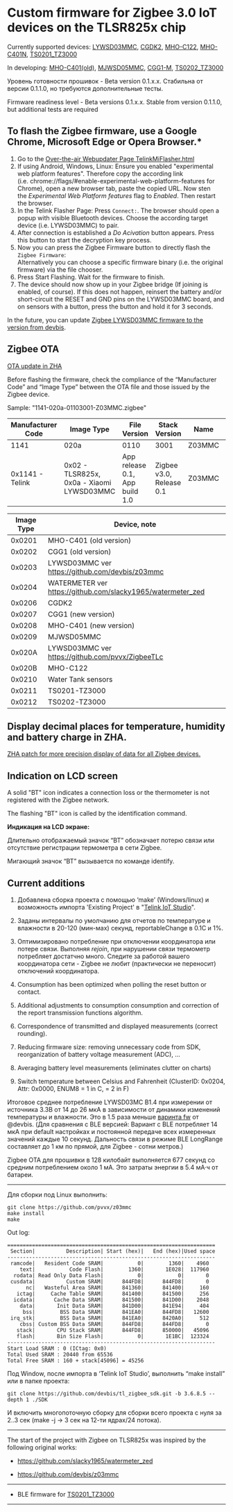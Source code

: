 # Custom firmware for Zigbee 3.0 IoT devices on the TLSR825x chip

Currently supported devices: [LYWSD03MMC](https://pvvx.github.io/ATC_MiThermometer/), [CGDK2](https://pvvx.github.io/CGDK2/), [MHO-C122](https://pvvx.github.io/MHO_C122), [MHO-C401N](https://pvvx.github.io/MHO_C401N), [TS0201_TZ3000](https://pvvx.github.io/TS0201_TZ3000/)

In developing: [MHO-C401(old)](https://pvvx.github.io/MHO_C401), [MJWSD05MMC](https://pvvx.github.io/MJWSD05MMC), [CGG1-M](https://pvvx.github.io/CGG1), [TS0202_TZ3000](https://pvvx.github.io/TS0202_TZ3000)

Уровень готовности прошивок - Beta version 0.1.x.x. 
Стабильна от версии 0.1.1.0, но требуются дополнительные тесты.

Firmware readiness level - Beta versions 0.1.x.x.
Stable from version 0.1.1.0, but additional tests are required


## To flash the Zigbee firmware, use a Google Chrome, Microsoft Edge or Opera Browser.*

1. Go to the [Over-the-air Webupdater Page TelinkMiFlasher.html](https://pvvx.github.io/ATC_MiThermometer/TelinkMiFlasher.html)
2. If using Android, Windows, Linux: Ensure you enabled "experimental web platform features". Therefore copy the according link (i.e. chrome://flags/#enable-experimental-web-platform-features for Chrome), open a new browser tab, paste the copied URL. Now sten the _Experimental Web Platform features_ flag to _Enabled_. Then restart the browser.
3. In the Telink Flasher Page: Press `Connect:`. The browser should open a popup with visible Bluetooth devices. Choose the according target device (i.e. LYWSD03MMC) to pair.
4. After connection is established a _Do Acivation_ button appears. Press this button to start the decryption key process.
5. Now you can press the Zigbee Firmware button to directly flash the `Zigbee Firmware`:<br>Alternatively you can choose a specific firmware binary (i.e. the original firmware) via the file chooser.
7. Press Start Flashing. Wait for the firmware to finish.
8. The device should now show up in your Zigbee bridge (If joining is enabled, of course). If this does not happen, reinsert the battery and/or short-circuit the RESET and GND pins on the LYWSD03MMC board, and on sensors with a button, press the button and hold it for 3 seconds.

In the future, you can update [Zigbee LYWSD03MMC firmware to the version from devbis](https://github.com/devbis/z03mmc).

## Zigbee OTA

[OTA update in ZHA](https://github.com/pvvx/ZigbeeTLc/issues/7)

Before flashing the firmware, check the compliance of the “Manufacturer Code” and “Image Type” between the OTA file and those issued by the Zigbee device.

Sample: "1141-020a-01103001-Z03MMC.zigbee" 

| Manufacturer Code | Image Type | File Version | Stack Version | Name | Ext OTA |
| -- | -- | -- | -- | -- | -- |
| 1141 | 020a | 0110 | 3001 | Z03MMC | zigbee |
| 0x1141 - Telink | 0x02 - TLSR825x, 0x0a - Xiaomi LYWSD03MMC | App release 0.1, App build 1.0 | Zigbee v3.0, Release 0.1 |  Z03MMC | OTA |

|Image Type| Device, note |
| -- | -- |
| 0x0201 |  MHO-C401 (old version) |
| 0x0202 |  CGG1 (old version) |
| 0x0203 |  LYWSD03MMC ver https://github.com/devbis/z03mmc |
| 0x0204 |  WATERMETER ver https://github.com/slacky1965/watermeter_zed |
| 0x0206 |  CGDK2 |
| 0x0207 |  CGG1 (new version) |
| 0x0208 |  MHO-C401 (new version) |
| 0x0209 |  MJWSD05MMC |
| 0x020A |  LYWSD03MMC ver https://github.com/pvvx/ZigbeeTLc |
| 0x020B |  MHO-C122 |
| 0x0210 |  Water Tank sensors |
| 0x0211 |  TS0201-TZ3000 |
| 0x0212 |  TS0202-TZ3000 |

## Display decimal places for temperature, humidity and battery charge in ZHA.

[ZHA patch for more precision display of data for all Zigbee devices.](https://github.com/pvvx/ZigbeeTLc/issues/6)

## Indication on LCD screen

A solid "BT" icon indicates a connection loss or the thermometer is not registered with the Zigbee network.

The flashing "BT" icon is called by the identification command.


**Индикация на LCD экране:**

Длительно отображаемый значок “BT” обозначает потерю связи или отсутствие регистрации термометра в сети Zigbee.

Мигающий значок “BT” вызывается по команде identify.


## Current additions

1. Добавлена сборка проекта с помощью ‘make’ (Windows/linux) и возможность импорта 'Existing Project' в "[Telink IoT Studio](http://wiki.telink-semi.cn/wiki/IDE-and-Tools/Telink_IoT_Studio/)".

2. Заданы интервалы по умолчанию для отчетов по температуре и влажности в 20-120 (мин-мах) секунд, reportableChange в 0.1C и 1%.

3. Оптимизировано потребление при отключении координатора или потере связи. Выполняя _rejoin_, при нарушении связи термометр потребляет достатчно много. Следите за работой вашего координатора сети - Zigbee не любит (практически не переносит) отключений координатора.

4. Consumption has been optimized when polling the reset button or contact.

5. Additional adjustments to consumption consumption and correction of the report transmission functions algorithm.

6. Correspondence of transmitted and displayed measurements (correct rounding).

7. Reducing firmware size: removing unnecessary code from SDK, reorganization of battery voltage measurement (ADC), ...

8. Averaging battery level measurements (eliminates clutter on charts)

9. Switch temperature between Celsius and Fahrenheit (ClusterID: 0x0204, Attr: 0x0000, ENUM8 = 1 in C, = 2 in F)

Итоговое среднее потребление LYWSD03MC B1.4 при измерении от источника 3.3В от 14 до 26 мкА в зависимости от динамики изменений температуры и влажности. Это в 1.5 раза меньше [варинта fw](https://github.com/devbis/z03mmc) от @devbis.
(Для сравнения с BLE версией: Вариант с BLE потребляет 14 мкА при default настройках и постоянной передаче всех измеренных значений каждые 10 секунд. Дальность связи в режиме BLE LongRange составляет до 1 км по прямой, для Zigbee - сотни метров.)

Zigbee OTA для прошивки в 128 килобайт выполняется 677 секунд со средним потреблением около 1 мА. Это затраты энергии в 5.4 мА·ч от батареи.

---

Для сборки под Linux выполнить:

```
git clone https://github.com/pvvx/z03mmc
make install
make
```

Out log:
```
===================================================================
 Section|          Description| Start (hex)|   End (hex)|Used space
-------------------------------------------------------------------
 ramcode|   Resident Code SRAM|           0|        1360|    4960
    text|           Code Flash|        1360|       1E028|  117960
  rodata| Read Only Data Flash|           0|           0|       0
 cusdata|          Custom SRAM|      844FD8|      844FD8|       0
      nc|   Wasteful Area SRAM|      841360|      841400|     160
   ictag|     Cache Table SRAM|      841400|      841500|     256
  icdata|      Cache Data SRAM|      841500|      841D00|    2048
    data|       Init Data SRAM|      841D00|      841E94|     404
     bss|        BSS Data SRAM|      841EA0|      844FD8|   12600
 irq_stk|        BSS Data SRAM|      841EA0|      8420A0|     512
    cbss| Custom BSS Data SRAM|      844FD8|      844FD8|       0
   stack|       CPU Stack SRAM|      844FD8|      850000|   45096
   flash|       Bin Size Flash|           0|       1E1BC|  123324
-------------------------------------------------------------------
Start Load SRAM : 0 (ICtag: 0x0)
Total Used SRAM : 20440 from 65536
Total Free SRAM : 160 + stack[45096] = 45256
```

Под Window, после импорта в ‘Telink IoT Studio’, выполнить “make install” или в папке проекта:
```
git clone https://github.com/devbis/tl_zigbee_sdk.git -b 3.6.8.5 --depth 1 ./SDK
```
И включить многопоточную сборку для сборки всего проекта с нуля за 2..3 сек (make -j -> 3 сек на 12-ти ядрах/24 потока).

---


The start of the project with Zigbee on TLSR825x was inspired by the following original works:

* https://github.com/slacky1965/watermeter_zed

* https://github.com/devbis/z03mmc

---

* BLE firmware for [TS0201_TZ3000](https://github.com/pvvx/BLE_THSensor)

---